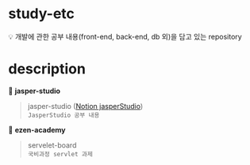 # study-etc

💡 개발에 관한 공부 내용(front-end, back-end, db 외)을 담고 있는 repository

# description

📁 **jasper-studio**

> jasper-studio ([Notion jasperStudio](https://shineme.notion.site/jasper-studio-ffae6af43f014d6ea86ada88972f6c07))
<br> `JasperStudio 공부 내용`

📁 **ezen-academy**

> servelet-board
<br> `국비과정 servlet 과제`
